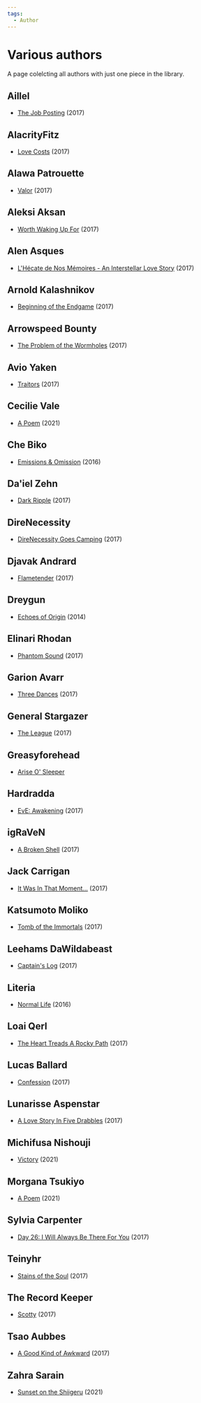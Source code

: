 ```yaml
---
tags:
  - Author
---
```


# Various authors

A page colelcting all authors with just one piece in the library.


## Aillel

- [The Job Posting](./thejobposting.md) (2017)

## AlacrityFitz

- [Love Costs](./lovecosts.md) (2017)

## Alawa Patrouette

- [Valor](./valor.md) (2017)

## Aleksi Aksan

- [Worth Waking Up For](./worthwakingupfor.md) (2017)

## Alen Asques

- [L'Hécate de Nos Mémoires - An Interstellar Love Story](./lhecatedenosmemoires.md) (2017)

## Arnold Kalashnikov

- [Beginning of the Endgame](./beginningoftheendgame.md) (2017)

## Arrowspeed Bounty

- [The Problem of the Wormholes](./theproblemofthewormholes.md) (2017)

## Avio Yaken

- [Traitors](./traitors.md) (2017)

## Cecilie Vale

- [A Poem](./cecilievale_apoem.md) (2021)

## Che Biko

- [Emissions & Omission](./emissionsandomissions.md) (2016)

## Da'iel Zehn

- [Dark Ripple](./darkripple.md) (2017)

## DireNecessity

- [DireNecessity Goes Camping](./direnecessitygoescamping.md) (2017)

## Djavak Andrard

- [Flametender](./flametender.md) (2017)

## Dreygun

- [Echoes of Origin](./echoesoforigin.md) (2014)

## Elinari Rhodan

- [Phantom Sound](./phantomsound.md) (2017)

## Garion Avarr

- [Three Dances](./threedances.md) (2017)

## General Stargazer

- [The League](./theleague.md) (2017)

## Greasyforehead

- [Arise O' Sleeper](./ariseosleeper.md)

## Hardradda

- [EvE: Awakening](./hardradda_eveawakening.md) (2017)

## igRaVeN

- [A Broken Shell](./abrokenshell.md) (2017)

## Jack Carrigan

- [It Was In That Moment...](./itwasinthatmoment.md) (2017)

## Katsumoto Moliko

- [Tomb of the Immortals](./tomboftheimmortals.md) (2017)

## Leehams DaWildabeast

- [Captain's Log](../authors/miscauthors/captainslog.md) (2017)

## Literia

- [Normal Life](./normallife.md) (2016)

## Loai Qerl

- [The Heart Treads A Rocky Path](./thehearttreadsarockypath.md) (2017)

## Lucas Ballard

- [Confession](./confession.md) (2017)

## Lunarisse Aspenstar

- [A Love Story In Five Drabbles](./alovestoryinfivedrabbles.md) (2017)

## Michifusa Nishouji

- [Victory](./victory.md) (2021)

## Morgana Tsukiyo

- [A Poem](./morganatsukiyo_apoem.md) (2021)

## Sylvia Carpenter

- [Day 26: I Will Always Be There For You](./daay26iwillalwaysbethereforyou.md) (2017)

## Teinyhr

- [Stains of the Soul](./stainsofthesoul.md) (2017)

## The Record Keeper

- [Scotty](./scotty.md) (2017)

## Tsao Aubbes

- [A Good Kind of Awkward](./agoodkingofawkard.md) (2017)

## Zahra Sarain

- [Sunset on the Shiigeru](./sunsetontheshiigeru.md) (2021)


